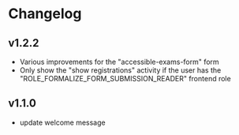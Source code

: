 # Changelog

## v1.2.2

* Various improvements for the "accessible-exams-form" form
* Only show the "show registrations" activity if the user has the "ROLE_FORMALIZE_FORM_SUBMISSION_READER" frontend role

## v1.1.0

- update welcome message
